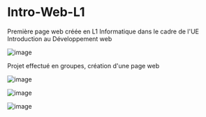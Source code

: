 # Intro-Web-L1
Première page web créée en L1 Informatique dans le cadre de l'UE Introduction au Développement web

![image](https://user-images.githubusercontent.com/90969081/168388050-015608d6-6590-40eb-8ca5-34ed42e316df.png)

Projet effectué en groupes, création d'une page web

![image](https://user-images.githubusercontent.com/90969081/168389187-d6d5df2f-b626-4425-a855-cc913392e51f.png)


![image](https://user-images.githubusercontent.com/90969081/168389247-f6bae72b-a949-407f-b3f8-8c1b2b10813b.png)


![image](https://user-images.githubusercontent.com/90969081/168389346-d72a57e6-f75c-4313-9ad7-b3ec9585fc14.png)



